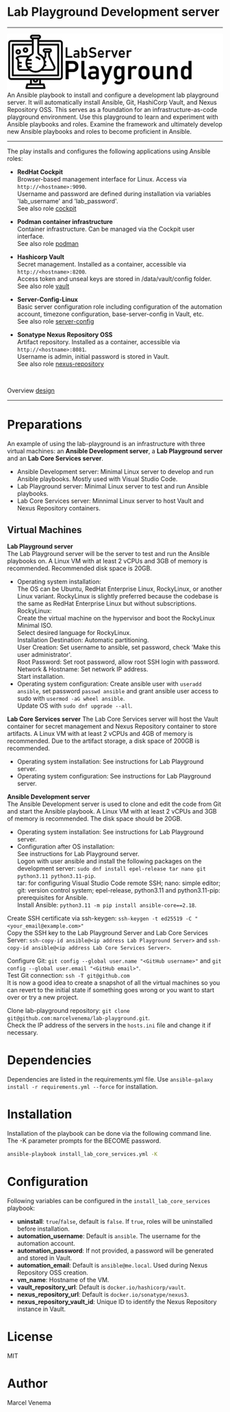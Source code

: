# Lab Playground Development server

***

<img src="media/banner_lab.png" align="left"/>
An Ansible playbook to install and configure a development lab playground server. It will automatically install Ansible, Git, HashiCorp Vault, and Nexus Repository OSS. This serves as a foundation for an infrastructure-as-code playground environment. Use this playground to learn and experiment with Ansible playbooks and roles. Examine the framework and ultimately develop new Ansible playbooks and roles to become proficient in Ansible.

***

The play installs and configures the following applications using Ansible roles:

- **RedHat Cockpit**<br>
  Browser-based management interface for Linux. Access via `http://<hostname>:9090`.<br>
  Username and password are defined during installation via variables 'lab_username' and 'lab_password'.<br>
  See also role [cockpit](roles/cockpit/README.md)<br>

- **Podman container infrastructure**<br>
  Container infrastructure. Can be managed via the Cockpit user interface.<br>
  See also role [podman](roles/podman/README.md)<br>

- **Hashicorp Vault**<br>
  Secret management. Installed as a container, accessible via `http://<hostname>:8200`.<br>
  Access token and unseal keys are stored in /data/vault/config folder.<br>
  See also role [vault](roles/vault/README.md)<br>

- **Server-Config-Linux**<br>
  Basic server configuration role including configuration of the automation account, timezone configuration, base-server-config in Vault, etc.<br>
  See also role [server-config](roles/server-config/README.md)<br>

- **Sonatype Nexus Repository OSS**<br>
  Artifact repository. Installed as a container, accessible via `http://<hostname>:8081`.<br>
  Username is admin, initial password is stored in Vault.<br>
  See also role [nexus-repository](roles/nexus-repository/README.md)<br>
<br>

Overview [design](docs/DESIGN.md)<br>

***

# Preparations
An example of using the lab-playground is an infrastructure with three virtual machines: an **Ansible Development server**, a **Lab Playground server** and an **Lab Core Services server**.<br>
- Ansible Development server: Minimal Linux server to develop and run Ansible playbooks. Mostly used with Visual Studio Code. <br>
- Lab Playground server: Minimal Linux server to test and run Ansible playbooks.<br>
- Lab Core Services server: Minnimal Linux server to host Vault and Nexus Repository containers.<br>


## Virtual Machines

**Lab Playground server**<br>
The Lab Playground server will be the server to test and run the Ansible playbooks on. A Linux VM with at least 2 vCPUs and 3GB of memory is recommended. Recommended disk space is 20GB.<br>
- Operating system installation:<br> The OS can be Ubuntu, RedHat Enterprise Linux, RockyLinux, or another Linux variant. RockyLinux is slightly preferred because the codebase is the same as RedHat Enterprise Linux but without subscriptions.<br>
RockyLinux:<br>
Create the virtual machine on the hypervisor and boot the RockyLinux Minimal ISO.<br>
Select desired language for RockyLinux.<br>
Installation Destination: Automatic partitioning.<br>
User Creation: Set username to ansible, set password, check 'Make this user administrator'.<br>
Root Password: Set root password, allow root SSH login with password.<br>
Network & Hostname: Set network IP address.<br>
Start installation.<br>
- Operating system configuration: 
Create ansible user with `useradd ansible`, set password `passwd ansible` and grant ansible user access to sudo with `usermod -aG wheel ansible`.<br>
Update OS with `sudo dnf upgrade --all`.<br>


**Lab Core Services server**
The Lab Core Services server will host the Vault container for secret management and Nexus Repository container to store artifacts. A Linux VM with at least 2 vCPUs and 4GB of memory is recommended. Due to the artifact storage, a disk space of 200GB is recommended.<br>
- Operating system installation: See instructions for Lab Playground server.<br>
- Operating system configuration: See instructions for Lab Playground server.<br>


**Ansible Development server**<br>
The Ansible Development server is used to clone and edit the code from Git and start the Ansible playbook. A Linux VM with at least 2 vCPUs and 3GB of memory is recommended. The disk space should be 20GB.<br>
- Operating system installation: See instructions for Lab Playground server.<br>
- Configuration after OS installation:<br>
See instructions for Lab Playground server.<br>
Logon with user ansible and install the following packages on the development server: `sudo dnf install epel-release tar nano git python3.11 python3.11-pip`.<br>
tar: for configuring Visual Studio Code remote SSH; nano: simple editor; git: version control system; epel-release, python3.11 and python3.11-pip: prerequisites for Ansible.<br>
Install Ansible: `python3.11 -m pip install ansible-core==2.18`.<br>

Create SSH certificate via ssh-keygen: `ssh-keygen -t ed25519 -C "<your_email@example.com>"`<br>
Copy the SSH key to the Lab Playground Server and Lab Core Services Server: `ssh-copy-id ansible@<ip address Lab Playground Server>` and `ssh-copy-id ansible@<ip address Lab Core Services Server>`.<br> 

Configure Git: `git config --global user.name "<GitHub username>"` and `git config --global user.email "<GitHub email>"`.<br>
Test Git connection: `ssh -T git@github.com`<br>
It is now a good idea to create a snapshot of all the virtual machines so you can revert to the initial state if something goes wrong or you want to start over or try a new project.<br>  

Clone lab-playground repository: `git clone git@github.com:marcelvenema/lab-playground.git`.<br>
Check the IP address of the servers in the `hosts.ini` file and change it if necessary.<br>


# Dependencies
Dependencies are listed in the requirements.yml file. Use `ansible-galaxy install -r requirements.yml --force` for installation.<br>


# Installation
Installation of the playbook can be done via the following command line. The -K parameter prompts for the BECOME password.<br>
```bash
ansible-playbook install_lab_core_services.yml -K
```


# Configuration
Following variables can be configured in the `install_lab_core_services` playbook:

- **uninstall**: `true`/`false`, default is `false`. If `true`, roles will be uninstalled before installation.
- **automation_username**: Default is `ansible`. The username for the automation account.
- **automation_password**: If not provided, a password will be generated and stored in Vault.
- **automation_email**: Default is `ansible@me.local`. Used during Nexus Repository OSS creation.
- **vm_name**: Hostname of the VM.
- **vault_repository_url**: Default is `docker.io/hashicorp/vault`.
- **nexus_repository_url**: Default is `docker.io/sonatype/nexus3`.
- **nexus_repository_vault_id**: Unique ID to identify the Nexus Repository instance in Vault.

# License
MIT<br>


# Author
Marcel Venema<br>
